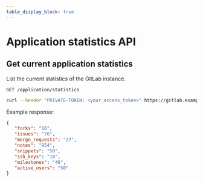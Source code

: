 ```yaml
---
table_display_block: true
---
```


# Application statistics API

## Get current application statistics

List the current statistics of the GitLab instance.

```
GET /application/statistics
```

```bash
curl --header "PRIVATE-TOKEN: <your_access_token>" https://gitlab.example.com/api/v4/application/statistics
```

Example response:

```json
{
   "forks": "10",
   "issues": "76",
   "merge_requests": "27",
   "notes": "954",
   "snippets": "50",
   "ssh_keys": "10",
   "milestones": "40",
   "active_users": "50"
}
```